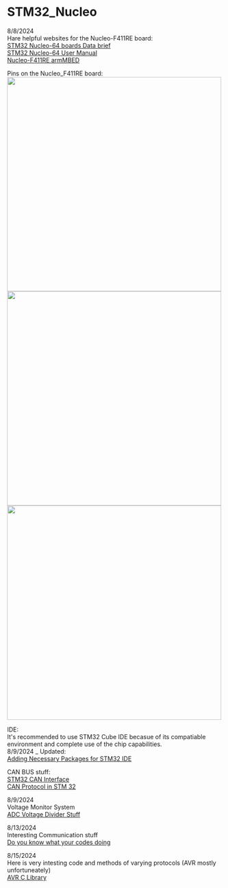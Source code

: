 # STM32_Nucleo

8/8/2024 <br/>
Hare helpful websites for the Nucleo-F411RE board: <br/>
[STM32 Nucleo-64 boards Data brief](https://www.st.com/content/ccc/resource/technical/document/data_brief/c8/3c/30/f7/d6/08/4a/26/DM00105918.pdf/files/DM00105918.pdf/jcr:content/translations/en.DM00105918.pdf)<br/>
[STM32 Nucleo-64 User Manual](https://github.com/user-attachments/files/16553691/dm00105823-stm32-nucleo-64-boards-mb1136-stmicroelectronics.pdf) <br/>
[Nucleo-F411RE armMBED](https://os.mbed.com/platforms/ST-Nucleo-F411RE/) <br/>

Pins on the Nucleo_F411RE board: <br/>
<img src = "https://github.com/user-attachments/assets/d5fc73be-4e2c-45d1-bbae-4f7fcf48eed7" width = "500"> <br/>
<img src = "https://github.com/user-attachments/assets/013dcc2b-3529-43aa-9514-e489ef920f90" width = "500"> <br/>
<img src = "https://github.com/user-attachments/assets/361c6bc9-bb26-4c9f-ab38-1c04c84cfe4f" width = "500"> <br/>

IDE: <br/>
It's recommended to use STM32 Cube IDE becasue of its compatiable environment and complete use of the chip capabilities. <br/>
8/9/2024 _ Updated: <br/>
[Adding Necessary Packages for STM32 IDE](https://stackoverflow.com/questions/65905606/stm32cubeide-reports-firmware-package-is-missing) <br/>

CAN BUS stuff: <br/>
[STM32 CAN Interface](https://www.instructables.com/STM32-CAN-Interface/) <br/>
[CAN Protocol in STM 32](https://controllerstech.com/can-protocol-in-stm32/) <br/>

8/9/2024 <br/>
Voltage Monitor System <br/>
[ADC Voltage Divider Stuff](https://electronics.stackexchange.com/questions/42710/how-to-read-high-voltages-on-microcontroller) <br/>

8/13/2024 <br/>
Interesting Communication stuff <br/>
[Do you know what your codes doing](https://mansfield-devine.com/speculatrix/2018/01/do-you-know-what-your-codes-doing/) <br/>

8/15/2024 <br/>
Here is very intesting code and methods of varying protocols (AVR mostly unfortuneately) <br/>
[AVR C Library](https://exploreembedded.com/wiki/AVR_C_Library) <br/>
